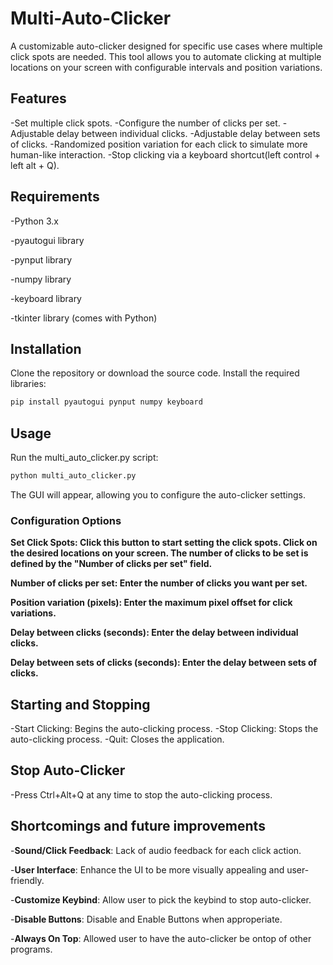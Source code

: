 # Multi-Auto-Clicker
A customizable auto-clicker designed for specific use cases where multiple click spots are needed. This tool allows you to automate clicking at multiple locations on your screen with configurable intervals and position variations.

## Features
-Set multiple click spots.
-Configure the number of clicks per set.
-Adjustable delay between individual clicks.
-Adjustable delay between sets of clicks.
-Randomized position variation for each click to simulate more human-like interaction.
-Stop clicking via a keyboard shortcut(left control + left alt + Q).


## Requirements
-Python 3.x


-pyautogui library


-pynput library


-numpy library


-keyboard library


-tkinter library (comes with Python)



## Installation
Clone the repository or download the source code.
Install the required libraries:
```bash
pip install pyautogui pynput numpy keyboard
```

## Usage
Run the multi_auto_clicker.py script:
```bash
python multi_auto_clicker.py
```

The GUI will appear, allowing you to configure the auto-clicker settings.
### Configuration Options
**Set Click Spots: Click this button to start setting the click spots. Click on the desired locations on your screen. The number of clicks to be set is defined by the "Number of clicks per set" field.**


**Number of clicks per set: Enter the number of clicks you want per set.**


**Position variation (pixels): Enter the maximum pixel offset for click variations.**


**Delay between clicks (seconds): Enter the delay between individual clicks.**


**Delay between sets of clicks (seconds): Enter the delay between sets of clicks.**


## Starting and Stopping


-Start Clicking: Begins the auto-clicking process.
-Stop Clicking: Stops the auto-clicking process.
-Quit: Closes the application.


## Stop Auto-Clicker


-Press Ctrl+Alt+Q at any time to stop the auto-clicking process.


## Shortcomings and future improvements


-**Sound/Click Feedback**: Lack of audio feedback for each click action.

-**User Interface**: Enhance the UI to be more visually appealing and user-friendly.


-**Customize Keybind**: Allow user to pick the keybind to stop auto-clicker.

-**Disable Buttons**: Disable and Enable Buttons when approperiate. 

-**Always On Top**: Allowed user to have the auto-clicker be ontop of other programs. 
